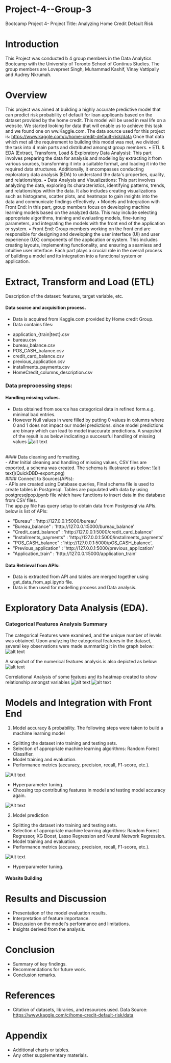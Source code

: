 # Project-4--Group-3
Bootcamp Project 4- Project Title: Analyzing Home Credit Default Risk

# Introduction
This Project was conducted b 4 group members in the Data Analytics Bootcamp with the University of Toronto School of Continus Studies. The group members are Lovepreet Singh, Muhammad Kashif, Vinay Vattipally and Audrey Nkrumah.

# Overview
This project was aimed at building a highly accurate predictive model that can predict risk probability of default for loan applicants based on the dataset provided by the home credit. This model will be used in real life on a website. 
We started looking for data that will enable us to achieve this task and we found one on ww.Kaggle.com. The data source used for this project is: https://www.kaggle.com/c/home-credit-default-risk/data 
Once that data which met all the requirement to building this model was met, we divided the task into 4 main parts and distributed amongst group members.
•	ETL & EDA (Extract, Transform, Load & Exploratory Data Analysis):
This part involves preparing the data for analysis and modeling by extracting it from various sources, transforming it into a suitable format, and loading it into the required data structures. Additionally, it encompasses conducting exploratory data analysis (EDA) to understand the data's properties, quality, and relationships.
•	Data Analysis and Visualizations:
This part involves analyzing the data, exploring its characteristics, identifying patterns, trends, and relationships within the data. It also includes creating visualizations such as histograms, scatter plots, and heatmaps to gain insights into the data and communicate findings effectively.
•	Models and Integration with Front End:
In this part, group members focus on developing machine learning models based on the analyzed data. This may include selecting appropriate algorithms, training and evaluating models, fine-tuning parameters, and integrating the models with the front end of the application or system.
•	Front End:
Group members working on the front end are responsible for designing and developing the user interface (UI) and user experience (UX) components of the application or system. This includes creating layouts, implementing functionality, and ensuring a seamless and intuitive user interface.
Each part plays a crucial role in the overall process of building a model and its integration into a functional system or application.


# Extract, Transform and Load (ETL) 

Description of the dataset: features, target variable, etc.<br>
#### Data source and acquisition process.<br>
- Data is acquired from Kaggle.com provided by Home credit Group.<br>
- Data contains files:
<ul>
        <li>application_{train|test}.csv</li>
        <li>bureau.csv</li>
        <li>bureau_balance.csv</li>
        <li>POS_CASH_balance.csv</li>
        <li>credit_card_balance.csv</li>
        <li>previous_application.csv</li>
        <li>installments_payments.csv</li>
        <li>HomeCredit_columns_description.csv</li>     
</ul>

### Data preprocessing steps:<br>
#### Handling missing values.<br>
- Data obtained from source has categorical data in refined form.e.g. minimal bad entries.
- However Null values in were filled by putting 0 values in columns where 0 and 1 does not impact our model predictions. since model predictions are binary which can lead to model inaccurate predictions.
 A snapshot of the result is as below indicating a successful handling of missing values
 ![alt text](<Screenshot 2024-02-10 131640.png>)
 <br>
#### Data cleaning and formatting.<br>
- After Initial cleaning and handling of missing values, CSV files are exported, a schema was created. The schema is illustrared as below:
![alt text](QuickDBD-export.png)
<br>
#### Connect to Sources(APIs):<br>
- APIs are created using Database queries, Final schema file is used to create tables in Postgresql. Tables are populated with data by using postgresqlpop.ipynb file which have functions to insert data in the database from CSV files.<br>
The app.py file has query setup to obtain data from Postgresql via APIs. <br>
below is list of APIs:<br>
<ul>
        <li>"Bureau" : 'http://127.0.0.1:5000/bureau'</li>
       <li>"Bureau_balance" : 'http://127.0.0.1:5000/bureau_balance'</li>
        <li>"Credit_card_balance" : 'http://127.0.0.1:5000/credit_card_balance'</li>
        <li>"Installments_payments" : 'http://127.0.0.1:5000/installments_payments'</li>
       <li>"POS_CASH_balance" : 'http://127.0.0.1:5000/pOS_CASH_balance',</li>
       <li> "Previous_application" : 'http://127.0.0.1:5000/previous_application'</li>
        <li>"Application_train" : 'http://127.0.0.1:5000/application_train'</li>
</ul>

#### Data Retrieval from APIs:<br>
- Data is extracted from API and tables are merged together using get_data_from_api.ipynb file.
- Data is then used for modelling process and Data analysis.

# Exploratory Data Analysis (EDA).

### Categorical Features Analysis Summary
The categorical Features were examined, and the unique number of levels was obtained.
Upon analyzing the categorical features in the dataset, several key observations were made summarizig it in the graph below:
![alt text](image-4.png)

A snapshot of the numerical features analysis is also depicted as below:
![alt text](image-5.png)

Correlational Analysis of some featues and its heatmap created to show relationship amongst variables
![alt text](image-6.png)
![alt text](image-7.png)

# Models and Integration with Front End 
1. Model accuracy & probability. The following steps were taken to build a machime learning model
- Splitting the dataset into training and testing sets.
- Selection of appropriate machine learning algorithms: Random Forest Classifier. 
- Model training and evaluation.
- Performance metrics (accuracy, precision, recall, F1-score, etc.).

![Alt text](image-2.png)

- Hyperparameter tuning.
- Choosing top contributing features in model and testing model accuracy again.

![Alt text](image-3.png)


2. Model prediction
- Splitting the dataset into training and testing sets.
- Selection of appropriate machine learning algorithms: Random Forest Regressor, XG Boost, Lasso Regression and Neural Network Regression.
- Model training and evaluation.
- Performance metrics (accuracy, precision, recall, F1-score, etc.).

![Alt text](image-1.png)

- Hyperparameter tuning.

#### Website Building

 

# Results and Discussion
- Presentation of the model evaluation results.
- Interpretation of feature importance.
- Discussion on the model's performance and limitations.
- Insights derived from the analysis.

# Conclusion
- Summary of key findings.
- Recommendations for future work.
- Conclusion remarks.

# References
- Citation of datasets, libraries, and resources used.
Data Source: https://www.kaggle.com/c/home-credit-default-risk/data
# Appendix
- Additional charts or tables.
- Any other supplementary materials.


